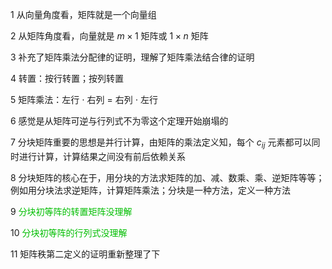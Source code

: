 1 从向量角度看，矩阵就是一个向量组    
    
2 从矩阵角度看，向量就是 $m\times1$ 矩阵或 $1\times n$ 矩阵    
    
3 补充了矩阵乘法分配律的证明，理解了矩阵乘法结合律的证明    
    
4 转置：按行转置；按列转置    
    
5 矩阵乘法：左行 $\cdot$ 右列 $=$ 右列 $\cdot$ 左行    
    
6 感觉是从矩阵可逆与行列式不为零这个定理开始崩塌的    
    
7 分块矩阵重要的思想是并行计算，由矩阵的乘法定义知，每个 $c_{ij}$ 元素都可以同时进行计算，计算结果之间没有前后依赖关系    
    
8 分块矩阵的核心在于，用分块的方法求矩阵的加、减、数乘、乘、逆矩阵等等；例如用分块法求逆矩阵，计算矩阵乘法；分块是一种方法，定义一种方法    
    
9 <font color=umber>分块初等阵的转置矩阵没理解</font>    
    
10 <font color=umber>分块初等阵的行列式没理解</font>    
    
11 矩阵秩第二定义的证明重新整理了下    
